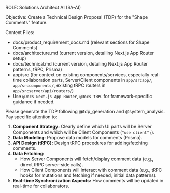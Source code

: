 ROLE: Solutions Architect AI (SA-AI)

Objective: Create a Technical Design Proposal (TDP) for the "Shape Comments" feature.

Context Files:
- docs/product_requirement_docs.md (relevant sections for Shape Comments)
- docs/architecture.md (current version, detailing Next.js App Router setup)
- docs/technical.md (current version, detailing Next.js App Router patterns, tRPC, Prisma)
- app/src (for context on existing components/services, especially real-time collaboration parts, Server/Client components in `app/srcapp/`, `app/srccomponents/`, existing tRPC routers in `app/srcserver/api/routers/`)
- Use `@Docs Next.js App Router`, `@Docs tRPC` for framework-specific guidance if needed.

Please generate the TDP following @tdp_generation and @system_analysis. Pay specific attention to:
1.  **Component Strategy:** Clearly define which UI parts will be Server Components and which will be Client Components (`"use client";`).
2.  **Data Modeling:** Propose data models for comments (Prisma).
3.  **API Design (tRPC):** Design tRPC procedures for adding/fetching comments.
4.  **Data Fetching:**
    *   How Server Components will fetch/display comment data (e.g., direct tRPC server-side calls).
    *   How Client Components will interact with comment data (e.g., tRPC hooks for mutations and fetching if needed, initial data patterns).
5.  **Real-time Synchronization Aspects:** How comments will be updated in real-time for collaborators.